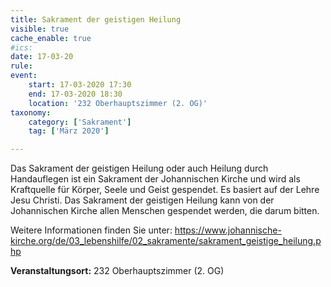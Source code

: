 ```yaml
---
title: Sakrament der geistigen Heilung
visible: true
cache_enable: true
#ics: 
date: 17-03-20
rule: 
event:
	start: 17-03-2020 17:30
	end: 17-03-2020 18:30
	location: '232 Oberhauptszimmer (2. OG)'
taxonomy:
	category: ['Sakrament']
	tag: ['März 2020']

---
```

Das Sakrament der geistigen Heilung oder auch Heilung durch Handauflegen ist ein Sakrament der Johannischen Kirche und wird als Kraftquelle für Körper, Seele und Geist gespendet. Es basiert auf der Lehre Jesu Christi. Das Sakrament der geistigen Heilung kann von der Johannischen Kirche allen Menschen gespendet werden, die darum bitten.

Weitere Informationen finden Sie unter:
https://www.johannische-kirche.org/de/03_lebenshilfe/02_sakramente/sakrament_geistige_heilung.php



**Veranstaltungsort:** 232 Oberhauptszimmer (2. OG)

